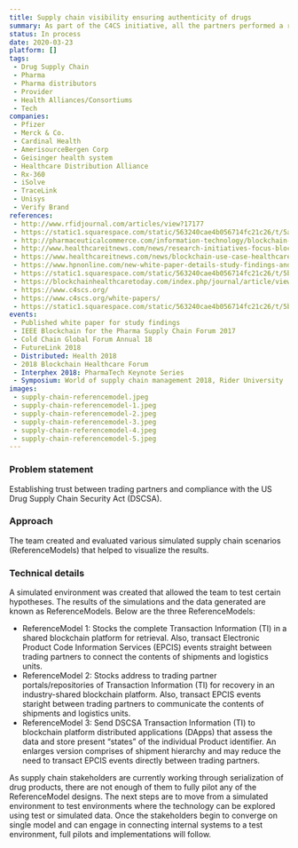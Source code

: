 ```yaml
---
title: Supply chain visibility ensuring authenticity of drugs
summary: As part of the C4CS initiative, all the partners performed a research, aimed to create ReferenceModels (supply chain simulations), to explore the use of blockchain technology within the pharmaceutical supply chain for the purposes of meeting year 2023 obligations of the DSCSA in phase 1 of the initiative. Now, under the Phase 2 of the initiative, proof of concept pilots study will be conducted to build on that body of knowledge to take the ReferenceModels out of simulation and into limited pilots using actual blockchain technology.  
status: In process
date: 2020-03-23
platform: [] 
tags:
 - Drug Supply Chain
 - Pharma
 - Pharma distributors
 - Provider
 - Health Alliances/Consortiums
 - Tech 
companies:
 - Pfizer
 - Merck & Co.
 - Cardinal Health
 - AmerisourceBergen Corp
 - Geisinger health system
 - Healthcare Distribution Alliance
 - Rx-360
 - iSolve
 - TraceLink
 - Unisys
 - Verify Brand
references:
 - http://www.rfidjournal.com/articles/view?17177
 - https://static1.squarespace.com/static/563240cae4b056714fc21c26/t/5a58e60b8165f58e383e607f/1515775500188/C4SCS+to+Launch+2+New+Studies+Jan+2018.pdf
 - http://pharmaceuticalcommerce.com/information-technology/blockchain-technology-make-dscsa-work-2023/
 - http://www.healthcareitnews.com/news/research-initiatives-focus-blockchain-tech-improve-pharmacy-supply-chain/
 - https://www.healthcareitnews.com/news/blockchain-use-case-healthcare-supply-chain-0
 - https://www.hpnonline.com/new-white-paper-details-study-findings-and-team-exploration-of-blockchain-technology-for-dscsa-compliance/
 - https://static1.squarespace.com/static/563240cae4b056714fc21c26/t/5b3a552c2b6a28f30c0c5d31/1530549553630/C4SCS+White+Paper_+DSCSA+and+Blockchain+Study_FINAL4.pdf
 - https://blockchainhealthcaretoday.com/index.php/journal/article/view/20/36#toc
 - https://www.c4scs.org/
 - https://www.c4scs.org/white-papers/
 - https://static1.squarespace.com/static/563240cae4b056714fc21c26/t/5b3426b088251b230ba9e6e5/1530144436146/C4SCS+White+Paper_+DSCSA+and+Blockchain+Study_FINAL3.pdf
events: 
 - Published white paper for study findings
 - IEEE Blockchain for the Pharma Supply Chain Forum 2017
 - Cold Chain Global Forum Annual 18
 - FutureLink 2018
 - Distributed: Health 2018
 - 2018 Blockchain Healthcare Forum
 - Interphex 2018: PharmaTech Keynote Series
 - Symposium: World of supply chain management 2018, Rider University
images: 
 - supply-chain-referencemodel.jpeg
 - supply-chain-referencemodel-1.jpeg
 - supply-chain-referencemodel-2.jpeg
 - supply-chain-referencemodel-3.jpeg
 - supply-chain-referencemodel-4.jpeg
 - supply-chain-referencemodel-5.jpeg
---
```


### Problem statement

Establishing trust between trading partners and compliance with the US Drug Supply Chain Security Act (DSCSA).

### Approach

The team created and evaluated various simulated supply chain scenarios (ReferenceModels) that helped to visualize the results. 

### Technical details

A simulated environment was created that allowed the team to test certain hypotheses. The results of the simulations and the data generated are known as ReferenceModels. Below are the three ReferenceModels:
- ReferenceModel 1: Stocks the complete Transaction Information (TI) in a shared blockchain platform for retrieval. Also, transact Electronic Product Code Information Services (EPCIS) events straight between trading partners to connect the contents of shipments and logistics units.
- ReferenceModel 2: Stocks address to trading partner portals/repositories of Transaction Information (TI) for recovery in an industry-shared blockchain platform. Also, transact EPCIS events staright between trading partners to communicate the contents of shipments and logistics units.
- ReferenceModel 3: Send DSCSA Transaction Information (TI) to blockchain platform distributed applications (DApps) that assess the data and store present “states” of the individual Product identifier. An enlarges version comprises of shipment hierarchy and may reduce the need to transact EPCIS events directly between trading partners. 

As supply chain stakeholders are currently working through serialization of drug products, there are not enough of them to fully pilot any of the ReferenceModel designs. The next steps are to move from a simulated environment to test environments where the technology can be explored using test or simulated data. Once the stakeholders begin to converge on single model and can engage in connecting internal systems to a test environment, full pilots and implementations will follow.
